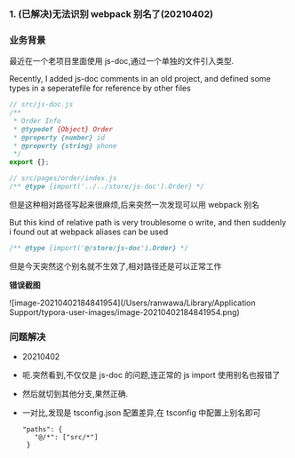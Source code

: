 ### 1. (已解决)无法识别 webpack 别名了(20210402)

### 业务背景

最近在一个老项目里面使用 js-doc,通过一个单独的文件引入类型.

Recently, I added js-doc comments in an old project, and defined some types in a seperatefile for reference by other files

```javascript
// src/js-doc.js
/**
 * Order Info
 * @typedef {Object} Order
 * @property {number} id
 * @property {string} phone
 */
export {};
```

```javascript
// src/pages/order/index.js
/** @type {import('../../store/js-doc').Order} */
```

但是这种相对路径写起来很麻烦,后来突然一次发现可以用 webpack 别名

But this kind of relative path is very troublesome o write, and then suddenly i found out at webpack aliases can be used

```javascript
/** @type {import('@/store/js-doc').Order} */
```

但是今天突然这个别名就不生效了,相对路径还是可以正常工作

**错误截图**

![image-20210402184841954](/Users/ranwawa/Library/Application Support/typora-user-images/image-20210402184841954.png)

### 问题解决

- 20210402

- 呃.突然看到,不仅仅是 js-doc 的问题,连正常的 js import 使用别名也报错了

- 然后就切到其他分支,果然正确.

- 一对比,发现是 tsconfig.json 配置差异,在 tsconfig 中配置上别名即可

  ```
  "paths": {
     "@/*": ["src/*"]
   }
  ```
